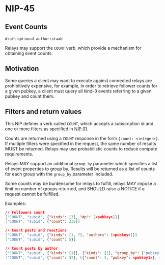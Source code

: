NIP-45
======

Event Counts
--------------

`draft` `optional` `author:staab`

Relays may support the `COUNT` verb, which provide a mechanism for obtaining event counts.

## Motivation

Some queries a client may want to execute against connected relays are prohibitively expensive, for example, in order to retrieve follower counts for a given pubkey, a client must query all kind-3 events referring to a given pubkey and count them.

## Filters and return values

This NIP defines a verb called `COUNT`, which accepts a subscription id and one or more filters as specified in [NIP 01](01.md).

Counts are returned using a `COUNT` response in the form `{count: <integer>}`. If multiple filters were specified in the request, the same number of results MUST be returned. Relays may use probabilistic counts to reduce compute requirements.

Relays MAY support an additional `group_by` parameter which specifies a list of event properties to group by. Results will be returned as a list of counts for each group with the `group_by` parameter included.

Some counts may be burdensome for relays to fulfill, relays MAY impose a limit on number of groups returned, and SHOULD raise a NOTICE if a request cannot be fulfilled.

Examples:

```json
// Followers count
["COUNT", "subid", {"kinds": [3], "#p": [<pubkey>]}]
["COUNT", "subid", {"count": 238}]

// Count posts and reactions
["COUNT", "subid", {"kinds": [1, 7], "authors": [<pubkey>]}]
["COUNT", "subid", {"count": 5}]

// Count posts by author
["COUNT", "subid", {"kinds": [1]}, {"kinds": [1], "group_by": ["pubkey"]}]
["COUNT", "subid", {"count": 32}, [{"count": 3, "pubkey": <pubkey1>}, {"count": 29, "pubkey": <pubkey2>}]]
```
